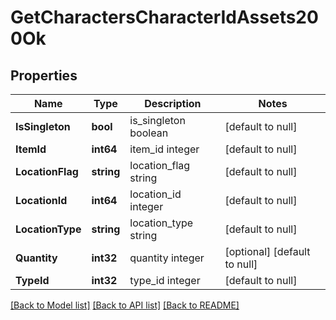 # GetCharactersCharacterIdAssets200Ok

## Properties
Name | Type | Description | Notes
------------ | ------------- | ------------- | -------------
**IsSingleton** | **bool** | is_singleton boolean | [default to null]
**ItemId** | **int64** | item_id integer | [default to null]
**LocationFlag** | **string** | location_flag string | [default to null]
**LocationId** | **int64** | location_id integer | [default to null]
**LocationType** | **string** | location_type string | [default to null]
**Quantity** | **int32** | quantity integer | [optional] [default to null]
**TypeId** | **int32** | type_id integer | [default to null]

[[Back to Model list]](../README.md#documentation-for-models) [[Back to API list]](../README.md#documentation-for-api-endpoints) [[Back to README]](../README.md)



